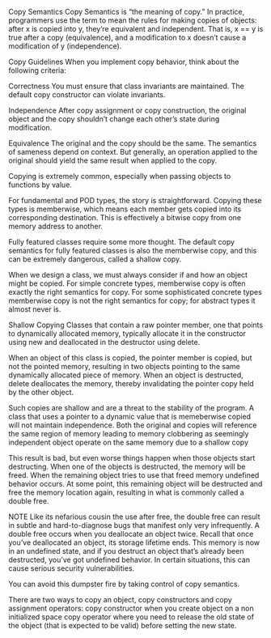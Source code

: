 Copy Semantics
Copy Semantics is “the meaning of copy.” In practice, programmers use the term to mean the rules for making copies of objects: after x is copied into y, they’re equivalent and independent. That is, x == y is true after a copy (equivalence), and a modification to x doesn’t cause a modification of y (independence).


Copy Guidelines
When you implement copy behavior, think about the following criteria:

Correctness
You must ensure that class invariants are maintained.
The default copy constructor can violate invariants.

Independence
After copy assignment or copy construction, the original object and the copy shouldn’t change each other’s state during modification.

Equivalence
The original and the copy should be the same.
The semantics of sameness depend on context. But generally, an operation applied to the original should yield the same result when applied to the copy.



Copying is extremely common, especially when passing objects to functions by value.

For fundamental and POD types, the story is straightforward. Copying these types is memberwise, which means each member gets copied into its corresponding destination. This is effectively a bitwise copy from one memory address to another.

Fully featured classes require some more thought. The default copy semantics for fully featured classes is also the memberwise copy, and this can be extremely dangerous, called a shallow copy.

When we design a class, we must always consider if and how an object might be copied. For simple concrete types, memberwise copy is often exactly the right semantics for copy. For some sophisticated concrete types memberwise copy is not the right semantics for copy; for abstract types it almost never is.


Shallow Copying
Classes that contain a raw pointer member, one that points to dynamically allocated memory, typically allocate it in the constructor using new and deallocated in the destructor using delete.

When an object of this class is copied, the pointer member is copied, but not the pointed memory, resulting in two objects pointing to the same dynamically allocated piece of memory. When an object is destructed, delete deallocates the memory, thereby invalidating the pointer copy held by the other object.

Such copies are shallow and are a threat to the stability of the program. A class that uses a pointer to a dynamic value that is memeberwise copied will not maintain independence. Both the original and copies will reference the same region of memory leading to memory clobbering as seemingly independent object operate on the same memory due to a shallow copy

This result is bad, but even worse things happen when those objects start destructing. When one of the objects is destructed, the memory will be freed. When the remaining object tries to use that freed memory undefined behavior occurs. At some point, this remaining object will be destructed and free the memory location again, resulting in what is commonly called a double free.

NOTE
Like its nefarious cousin the use after free, the double free can result in subtle and hard-to-diagnose bugs that manifest only very infrequently. A double free occurs when you deallocate an object twice. Recall that once you’ve deallocated an object, its storage lifetime ends. This memory is now in an undefined state, and if you destruct an object that’s already been destructed, you’ve got undefined behavior. In certain situations, this can cause serious security vulnerabilities.


You can avoid this dumpster fire by taking control of copy semantics.

There are two ways to copy an object, copy constructors and copy assignment operators:
copy constructor when you create object on a non initialized space
copy operator where you need to release the old state of the object (that is expected to be valid) before setting the new state.
